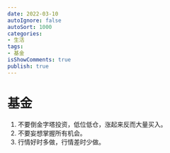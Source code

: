 ```yaml
---
date: 2022-03-10
autoIgnore: false
autoSort: 1000
categories:
- 生活
tags:
- 基金
isShowComments: true
publish: true
---
```

# 基金


1. 不要倒金字塔投资，低位低仓，涨起来反而大量买入。
2. 不要妄想掌握所有机会。
3. 行情好时多做，行情差时少做。
